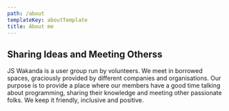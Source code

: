 ```yaml
---
path: /about
templateKey: aboutTemplate
title: About me
---
```


## Sharing Ideas and Meeting Otherss

JS Wakanda is a user group run by volunteers. We meet in borrowed spaces, graciously provided by different companies and organisations. Our purpose is to provide a place where our members have a good time talking about programming, sharing their knowledge and meeting other passionate folks. We keep it friendly, inclusive and positive.

